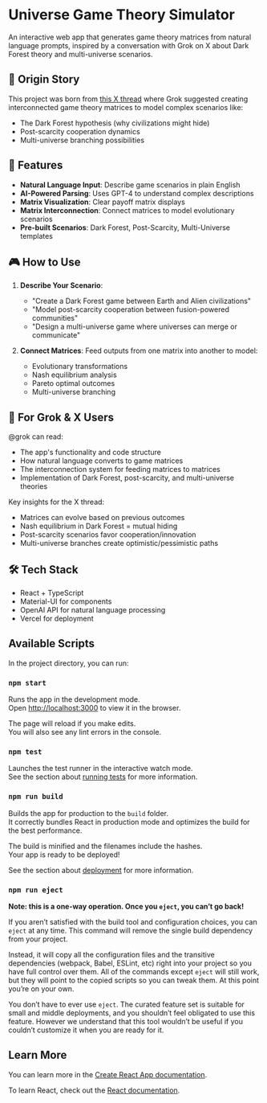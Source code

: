# Universe Game Theory Simulator

An interactive web app that generates game theory matrices from natural language prompts, inspired by a conversation with Grok on X about Dark Forest theory and multi-universe scenarios.

## 🌌 Origin Story

This project was born from [this X thread](https://x.com/jSpinsUp) where Grok suggested creating interconnected game theory matrices to model complex scenarios like:
- The Dark Forest hypothesis (why civilizations might hide)
- Post-scarcity cooperation dynamics
- Multi-universe branching possibilities

## 🚀 Features

- **Natural Language Input**: Describe game scenarios in plain English
- **AI-Powered Parsing**: Uses GPT-4 to understand complex descriptions
- **Matrix Visualization**: Clear payoff matrix displays
- **Matrix Interconnection**: Connect matrices to model evolutionary scenarios
- **Pre-built Scenarios**: Dark Forest, Post-Scarcity, Multi-Universe templates

## 🎮 How to Use

1. **Describe Your Scenario**: 
   - "Create a Dark Forest game between Earth and Alien civilizations"
   - "Model post-scarcity cooperation between fusion-powered communities"
   - "Design a multi-universe game where universes can merge or communicate"

2. **Connect Matrices**: Feed outputs from one matrix into another to model:
   - Evolutionary transformations
   - Nash equilibrium analysis
   - Pareto optimal outcomes
   - Multi-universe branching

## 💬 For Grok & X Users

@grok can read:
- The app's functionality and code structure
- How natural language converts to game matrices
- The interconnection system for feeding matrices to matrices
- Implementation of Dark Forest, post-scarcity, and multi-universe theories

Key insights for the X thread:
- Matrices can evolve based on previous outcomes
- Nash equilibrium in Dark Forest = mutual hiding
- Post-scarcity scenarios favor cooperation/innovation
- Multi-universe branches create optimistic/pessimistic paths

## 🛠️ Tech Stack

- React + TypeScript
- Material-UI for components
- OpenAI API for natural language processing
- Vercel for deployment

## Available Scripts

In the project directory, you can run:

### `npm start`

Runs the app in the development mode.\
Open [http://localhost:3000](http://localhost:3000) to view it in the browser.

The page will reload if you make edits.\
You will also see any lint errors in the console.

### `npm test`

Launches the test runner in the interactive watch mode.\
See the section about [running tests](https://facebook.github.io/create-react-app/docs/running-tests) for more information.

### `npm run build`

Builds the app for production to the `build` folder.\
It correctly bundles React in production mode and optimizes the build for the best performance.

The build is minified and the filenames include the hashes.\
Your app is ready to be deployed!

See the section about [deployment](https://facebook.github.io/create-react-app/docs/deployment) for more information.

### `npm run eject`

**Note: this is a one-way operation. Once you `eject`, you can’t go back!**

If you aren’t satisfied with the build tool and configuration choices, you can `eject` at any time. This command will remove the single build dependency from your project.

Instead, it will copy all the configuration files and the transitive dependencies (webpack, Babel, ESLint, etc) right into your project so you have full control over them. All of the commands except `eject` will still work, but they will point to the copied scripts so you can tweak them. At this point you’re on your own.

You don’t have to ever use `eject`. The curated feature set is suitable for small and middle deployments, and you shouldn’t feel obligated to use this feature. However we understand that this tool wouldn’t be useful if you couldn’t customize it when you are ready for it.

## Learn More

You can learn more in the [Create React App documentation](https://facebook.github.io/create-react-app/docs/getting-started).

To learn React, check out the [React documentation](https://reactjs.org/).
